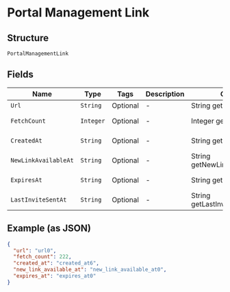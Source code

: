 
# Portal Management Link

## Structure

`PortalManagementLink`

## Fields

| Name | Type | Tags | Description | Getter | Setter |
|  --- | --- | --- | --- | --- | --- |
| `Url` | `String` | Optional | - | String getUrl() | setUrl(String url) |
| `FetchCount` | `Integer` | Optional | - | Integer getFetchCount() | setFetchCount(Integer fetchCount) |
| `CreatedAt` | `String` | Optional | - | String getCreatedAt() | setCreatedAt(String createdAt) |
| `NewLinkAvailableAt` | `String` | Optional | - | String getNewLinkAvailableAt() | setNewLinkAvailableAt(String newLinkAvailableAt) |
| `ExpiresAt` | `String` | Optional | - | String getExpiresAt() | setExpiresAt(String expiresAt) |
| `LastInviteSentAt` | `String` | Optional | - | String getLastInviteSentAt() | setLastInviteSentAt(String lastInviteSentAt) |

## Example (as JSON)

```json
{
  "url": "url0",
  "fetch_count": 222,
  "created_at": "created_at6",
  "new_link_available_at": "new_link_available_at0",
  "expires_at": "expires_at0"
}
```

